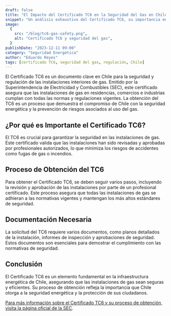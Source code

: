 ```yaml
---
draft: false
title: "El Impacto del Certificado TC6 en la Seguridad del Gas en Chile"
snippet: "Un análisis exhaustivo del Certificado TC6, su importancia en la seguridad de las instalaciones de gas y su papel en la regulación energética en Chile."
image:
  {
    src: "/blog/tc6-gas-safety.png",
    alt: "Certificado TC6 y seguridad del gas",
  }
publishDate: "2023-12-11 09:00"
category: "Seguridad Energética"
author: "Eduardo Reyes"
tags: [certificado TC6, seguridad del gas, regulación, Chile]
---
```


El Certificado TC6 es un documento clave en Chile para la seguridad y regulación de las instalaciones interiores de gas. Emitido por la Superintendencia de Electricidad y Combustibles (SEC), este certificado asegura que las instalaciones de gas en residencias, comercios e industrias cumplan con todas las normas y regulaciones vigentes. La obtención del TC6 es un proceso que demuestra el compromiso de Chile con la seguridad energética y la prevención de riesgos asociados al uso del gas.

## ¿Por qué es Importante el Certificado TC6?

El TC6 es crucial para garantizar la seguridad en las instalaciones de gas. Este certificado valida que las instalaciones han sido revisadas y aprobadas por profesionales autorizados, lo que minimiza los riesgos de accidentes como fugas de gas o incendios.

## Proceso de Obtención del TC6

Para obtener el Certificado TC6, se deben seguir varios pasos, incluyendo la revisión y aprobación de las instalaciones por parte de un profesional certificado. Este proceso asegura que todas las instalaciones de gas se adhieran a las normativas vigentes y mantengan los más altos estándares de seguridad.

## Documentación Necesaria

La solicitud del TC6 requiere varios documentos, como planos detallados de la instalación, informes de inspección y aprobaciones de seguridad. Estos documentos son esenciales para demostrar el cumplimiento con las normativas de seguridad.

## Conclusión

El Certificado TC6 es un elemento fundamental en la infraestructura energética de Chile, asegurando que las instalaciones de gas sean seguras y eficientes. Su proceso de obtención refleja la importancia que Chile otorga a la seguridad energética y la protección de sus ciudadanos.

[Para más información sobre el Certificado TC6 y su proceso de obtención, visita la página oficial de la SEC](https://www.sec.cl/).
